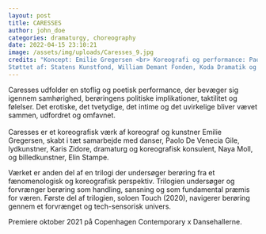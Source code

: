 ```yaml
---
layout: post
title: CARESSES
author: john_doe
categories: dramaturgy, choreography
date: 2022-04-15 23:10:21
image: /assets/img/uploads/Caresses_9.jpg
credits: "Koncept: Emilie Gregersen <br> Koreografi og performance: Paolo De Venecia Gile og Emilie Gregersen <br>  Lyd: Karis Zidore <br> Dramaturg og koreografisk konsulent: Naya Moll <br>  Tekst arbejde: Naya Moll og Emilie Gregersen <br> Scenografi: Elin Stampe <br>  Co-produktion: Dansehallerne <br> <br>
Støttet af: Statens Kunstfond, William Demant Fonden, Koda Dramatik og Dansk Skuespillerforbunds Produktionsstøttemidler"
---
```


<span class="title-italic">Caresses </span>udfolder en stoflig og poetisk performance, der bevæger sig igennem samhørighed, berøringens politiske implikationer, taktilitet og følelser. Det erotiske, det tvetydige, det intime og det uvirkelige bliver vævet sammen, udfordret og omfavnet. <br><br>
<span class="title-italic">Caresses </span> er et koreografisk værk af koreograf og kunstner Emilie Gregersen, skabt i tæt samarbejde med danser, Paolo De Venecia Gile, lydkunstner, Karis Zidore, dramaturg og koreografisk konsulent, Naya Moll, og billedkunstner, Elin Stampe.

Værket er anden del af en trilogi der undersøger berøring fra et fænomenologisk og koreografisk perspektiv. Trilogien undersøger og forvrænger berøring som handling, sansning og som fundamental præmis for væren. Første del af trilogien, soloen <span class="title-italic">Touch </span>  (2020), navigerer berøring gennem et forvrænget og tech-sensorisk univers.

Premiere oktober 2021 på Copenhagen Contemporary x Dansehallerne.

<img src="/assets/img/uploads/Caresses_8.jpg" alt="" class="post-imgg">
<img src="/assets/img/uploads/Caresses_8.jpg" alt="" class="post-imgg">
